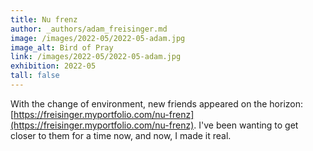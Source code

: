 ```yaml
---
title: Nu frenz
author: _authors/adam_freisinger.md
image: /images/2022-05/2022-05-adam.jpg
image_alt: Bird of Pray
link: /images/2022-05/2022-05-adam.jpg
exhibition: 2022-05
tall: false
---
```


With the change of environment, new friends appeared on the horizon: [https://freisinger.myportfolio.com/nu-frenz](https://freisinger.myportfolio.com/nu-frenz). I've been wanting to get closer to them for a time now, and now, I made it real. 